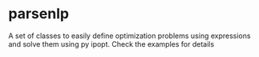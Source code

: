 # parsenlp

A set of classes to easily define optimization problems using expressions and solve them using py ipopt.
Check the examples for details
